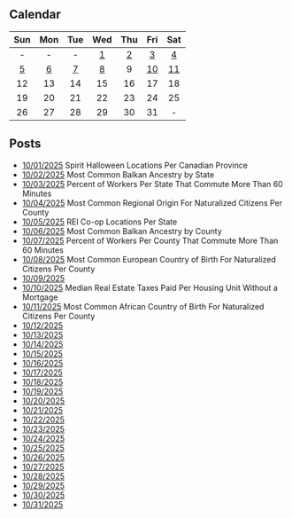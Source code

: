## Calendar

|Sun|Mon|Tue|Wed|Thu|Fri|Sat|
|:-:|:-:|:-:|:-:|:-:|:-:|:-:|
|-|-|-|[1](../../projects/stores/Spirit_Halloween_Locations_Per_Canadian_Province)|[2](../../projects/ethnicity/Balkan_Ancestry_Per_State/)|[3](../../projects/economics/Commute_More_60_Minutes_Per_State/)|[4](../../projects/demography/Citizen_Origin_Region_Per_County/)|
|[5](../../projects/stores/REI_Locations_Per_State/)|[6](../../projects/ethnicity/Balkan_Ancestry_Per_County/)|[7](../../projects/economics/Commute_More_60_Minutes_Per_County)|[8](../../projects/demography/Citizen_European_Origin_Region_Per_County/)|9|[10](../../projects/economics/Median_Real_Estate_Taxes_Paid_Without_Mortgage_Per_County)|[11](../../projects/demography/Citizen_European_Origin_Region_Per_County/) |
|12|13|14|15|16|17|18|
|19|20|21|22|23|24|25|
|26|27|28|29|30|31|-|

## Posts

* [10/01/2025](../../projects/stores/Spirit_Halloween_Locations_Per_Canadian_Province) Spirit Halloween Locations Per Canadian Province
* [10/02/2025](../../projects/ethnicity/Balkan_Ancestry_Per_State/) Most Common Balkan Ancestry by State
* [10/03/2025](../../projects/economics/Commute_More_60_Minutes_Per_State/) Percent of Workers Per State That Commute More Than 60 Minutes
* [10/04/2025](../../projects/demography/Citizen_Origin_Region_Per_County/) Most Common Regional Origin For Naturalized Citizens Per County
* [10/05/2025](../../projects/stores/REI_Locations_Per_State/) REI Co-op Locations Per State
* [10/06/2025](../../projects/ethnicity/Balkan_Ancestry_Per_County/) Most Common Balkan Ancestry by County
* [10/07/2025](../../projects/economics/Commute_More_60_Minutes_Per_County) Percent of Workers Per County That Commute More Than 60 Minutes
* [10/08/2025](../../projects/demography/Citizen_European_Origin_Region_Per_County/) Most Common European Country of Birth For Naturalized Citizens Per County
* [10/09/2025]()
* [10/10/2025](../../projects/economics/Median_Real_Estate_Taxes_Paid_Without_Mortgage_Per_County) Median Real Estate Taxes Paid Per Housing Unit Without a Mortgage
* [10/11/2025](../../projects/demography/Citizen_European_Origin_Region_Per_County/) Most Common African Country of Birth For Naturalized Citizens Per County
* [10/12/2025]()
* [10/13/2025]()
* [10/14/2025]()
* [10/15/2025]()
* [10/16/2025]()
* [10/17/2025]()
* [10/18/2025]()
* [10/19/2025]()
* [10/20/2025]()
* [10/21/2025]()
* [10/22/2025]()
* [10/23/2025]()
* [10/24/2025]()
* [10/25/2025]()
* [10/26/2025]()
* [10/27/2025]()
* [10/28/2025]()
* [10/29/2025]()
* [10/30/2025]()
* [10/31/2025]()
